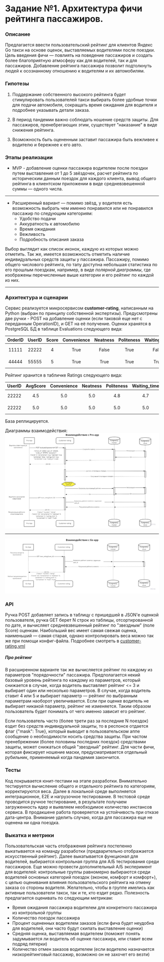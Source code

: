 # Задание №1. Архитектура фичи рейтинга пассажиров.
### Описание

Предлагается ввести пользовательский рейтинг для клиентов Яндекс Go такси на основе оценок, выставляемых водителями после
поездки. Цель введения фичи — повлиять на поведение пассажиров и создать более благоприятную атмосферу как для водителей,
так и для пассажиров. Добавление рейтинга пассажира позволит подтолкнуть людей к осознанному отношению к водителям и их 
автомобилям. 

### Гипотезы
1. Поддержание собственного высокого рейтинга будет стимулировать пользователей такси выбирать более удобные точки для 
   подачи автомобиля, сокращать время ожидания для водителя и подробнее указывать детали заказа.
   
2. В период пандемии важно соблюдать ношение средств защиты. Для пассажиров, пренебрегающих этим, существует "наказание"
   в виде снижения рейтинга.
   
3. Возможность быть оцененным заставит пассажира быть вежливее к водителю и бережнее к его авто.

### Этапы реализации
* MVP - добавление оценки пассажира водителем после поездки путем выставления от 1 до 5 звёздочек,
  расчет рейтинга по историческим данным поездок для каждого клиента, вывод общего рейтинга в клиентском приложении в 
  виде средневзвешенной суммы — одного числа.
  
___
* Расширенный вариант — помимо звёзд, у водителя есть возможность выбрать чем именно понравился или не понравился 
  пассажир по следующим категориям:
    * Удобство подачи
    * Аккуратность к автомобилю
    * Время ожидания
    * Вежливость
    * Подробность описания заказа 
      
Выбор выглядит как список иконок, каждую из которых можно отметить.
Так же, имеется возможность отметить наличие индивидуальных средств защиты у пассажира.
Пассажиру, помимо общего числового рейтинга, по тапу доступна небольшая статистика по его прошлым поездкам, например, 
в виде _полярной диаграммы_, где изображены перечисленные выше категории и его рейтинг по каждой из них.

___

### Архитектура и сценарии

Сервис реализуется микросервисом **customer-rating**, написанным на Python (выбран по принципу
собственной экспертизы). Предусмотрены две ручки - POST на добавление оценки (если таковой еще нет с переданным OperationID), и GET на её получение.
Оценки хранятся в PostgreSQL БД в таблице Evaluations следующего вида:

|   OrderID  |  UserID  | Score | Convenience| Neatness | Politeness | Waiting_time | Correctness |  OperationID | MaskOn  | DateTimeFinished |
| :--------: | :------: | :---: | :--------: | :------: | :--------: | :----------: | :---------: |  :---------: |:-------:| :--------------: |
|   11111    |  22222   |   4   |    True    |   False  |    True    |    False     |     True    |    12345     |  True   | 2021-06-07 23:12:04 |
|   44444    |  55555   |   5   |    True    |   True   |    True    |    True      |     True    |    56789     |  False  | 2021-06-07 23:54:02 |

Рейтинг хранится в табличке Ratings следующего вида: 

|  UserID | AvgScore | Convenience| Neatness | Politeness | Waiting_time | Correctness | MaskAlert |  DateTimeGenerated  |
|:------: | :---:    | :--------: | :------: | :--------: | :----------: | :---------: | :-------: | :-----------------: |
|  22222  |   4.5    |     5.0    |    5.0   |    4.8     |      4.7     |     5.0     |   True    | 2021-06-07 23:12:04 |
|  22222  |   5.0    |     5.0    |    5.0   |    5.0     |      5.0     |     5.0     |   True    | 2021-06-08 00:15:04 |

База реплицируется.

Диаграммы взаимодействия:
![](./ProApp-service-interaction.jpg)

---
![](./GoApp-service-interaction.jpg)

### API
Ручка POST добавляет запись в таблицу с пришедшей в JSON'e оценкой пользователя, ручка GET берет N строк из таблицы,
отсортированной по дате, и вычисляет средневзвешенный рейтинг по "звездным" (поле Score) оценкам. Наибольший вес имеет 
самая свежая оценка, наименьший — самая старая, однако контролировать веса можно так же при помощи конфиг-файла.
Подробнее смотреть в [customer-rating.yml](./customer-rating.yml)

##### Про рейтинг
В расширенном варианте так же вычисляется рейтинг по каждому из параметров "порядочности" пассажира. Предполагается некий
базовый уровень рейтинга по каждому из параметров, который снижается в случае, когда водитель выставляет рейтинг <= 3 и
выбирает один или несколько параметров. В случае, когда водитель ставит 4 или 5 и выбирает параметр — рейтинг по выбранным параметрам
наоборот увеличивается. Если при оценке водитель не выбирает никакой параметр, рейтинг не изменяется.
Таким образом пользователь будет понимать от чего именно зависит его рейтинг.

Если пользователь часто (более трети раз за последние N поездок) ездит без средств индивидуальной защиты, то в респонсе 
отдается флаг {"mask": True}, который выводит в пользовательском аппе сообщение о необходимости носить средства защиты.
При частом пренебрежении (более половины последних поездок) средствами защиты, может снижаться общий "звездный" рейтинг.
Для части фичи, которая фиксирует ношение маски, предусматривается отдельный рубильник, применяемый когда пандемия закончится.


### Тесты
Код покрывается юнит-тестами на этапе разработки. Внимательно тестируется вычисление общего и отдельного рейтинга по категориям, 
корректируются веса. Далее в локальной среде выполняется интеграционное, E2E и нагрузочное тестирование. 
В тестовой среде проводится ручное тестирование, в результате получаем загруженность ядер и выявляем необходимое количество инстансов сервиса.
В продакшене работа проверяется на устойчивость при отказе дата-центра.
Внимание уделить случаю, когда для пассажира еще не оценена ни одна поездка.

### Выкатка и метрики
Пользовательская часть отображения рейтинга постепенно выкатывается на команду разработки (предварительно отображается 
искусственный рейтинг). Далее выкатывается функционал для водителей, выбирается контрольная группа для А/Б тестирования среди пассажиров.
Еще можно провести дополнительный А/Б эксперимент для водителей: контрольные группы равномерно выбираются среди водителей основных категорий поездок
(эконом, комфорт и комфорт+), с целью оценивания влияния пользовательского рейтинга на отмену заказа со стороны водителя.
Желательно, чтобы в группе имелись как активные пользователи такси, так и те, кто ездит редко.
Полезность предлагается оценивать по следующим метрикам:
* Время ожидания пассажира водителем для конкретного пассажира из контрольной группы
* Количество поездок пассажира
* Процент оцененных водителем заказов (если фича будет неудобна для водителей, они часто будут скипать выставление оценки)
* Средняя оценка, выставляемая водителем (поможет понять задумывается ли водитель об оценке пассажира, или ставит всем подряд пятерки)
* Количество отмен заказов водителем (если водителю назначается низкорейтинговый пассажир, возможно он не захочет его везти)

